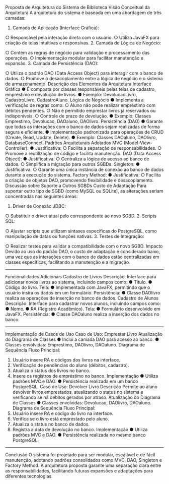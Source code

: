 Proposta de Arquitetura do Sistema de Biblioteca
Visão Conceitual da Arquitetura
A arquitetura do sistema é baseada em uma abordagem de três camadas:
1.	Camada de Aplicação (Interface Gráfica):

○	Responsável pela interação direta com o usuário.
○	Utiliza JavaFX para criação de telas intuitivas e responsivas.
2.	Camada de Lógica de Negócio:

○	Contém as regras de negócio para validação e processamento das operações.
○	Implementação modular para facilitar manutenção e expansão.
3.	Camada de Persistência (DAO):

○	Utiliza o padrão DAO (Data Access Object) para interagir com o banco de dados.
○	Promove o desacoplamento entre a lógica de negócio e o sistema de armazenamento.
Descrição dos Elementos da Arquitetura
Interface Gráfica
●	É composta por classes responsáveis pelas telas de cadastro, empréstimo e devolução de livros.
●	Exemplo: DevolucaoLivro, CadastroLivro, CadastroAluno.
Lógica de Negócio
●	Implementa a verificação de regras como:
○	Aluno não pode realizar empréstimo com débitos pendentes.
○	Não é permitido emprestar livros já reservados ou indisponíveis.
○	Controle de prazo de devolução.
●	Exemplo: Classes Emprestimo, Devolucao, DAOaluno, DAOlivro.
Persistência (DAO)
●	Garante que todas as interações com o banco de dados sejam realizadas de forma segura e eficiente.
●	Implementação padronizada para operações de CRUD (Create, Read, Update, Delete).
●	Exemplo: Classes DAOaluno, DAOlivro, DatabaseConnect.
Padrões Arquiteturais Adotados
MVC (Model-View-Controller):
●	Justificativa:
○	Facilita a separação de responsabilidades.
○	Promove a reutilização de código e facilita manutenção.
DAO (Data Access Object):
●	Justificativa:
○	Centraliza a lógica de acesso ao banco de dados.
○	Simplifica a migração para outros SGBDs.
Singleton:
●	Justificativa:
○	Garante uma única instância de conexão ao banco de dados durante a execução do sistema.
Factory Method:
●	Justificativa:
○	Facilita a criação de objetos DAO, promovendo flexibilidade e desacoplamento.
Discussão sobre Suporte a Outros SGBDs
Custo de Adaptação
Para suportar outro tipo de SGBD (como MySQL ou SQLite), as alterações seriam concentradas nas seguintes áreas:
1.	Driver de Conexão JDBC:

○	Substituir o driver atual pelo correspondente ao novo SGBD.
2.	Scripts SQL:

○	Ajustar scripts que utilizam sintaxes específicas do PostgreSQL, como manipulação de datas ou funções nativas.
3.	Testes de Integração:

○	Realizar testes para validar a compatibilidade com o novo SGBD.
Impacto
Devido ao uso do padrão DAO, o custo de adaptação é considerado baixo, uma vez que as interações com o banco de dados estão centralizadas em classes específicas, facilitando a manutenção e a migração.
________________________________________
Funcionalidades Adicionais
Cadastro de Livros
Descrição:
Interface para adicionar novos livros ao sistema, incluindo campos como:
●	Título.
●	Código do livro.
Tela:
●	Implementada com JavaFX, permitindo que o usuário insira os dados em um formulário.
Persistência:
●	Classe DAOlivro realiza as operações de inserção no banco de dados.
Cadastro de Alunos
Descrição:
Interface para cadastrar novos alunos, incluindo campos como:
●	Nome.
●	RA (Registro Acadêmico).
Tela:
●	Formulário desenvolvido em JavaFX.
Persistência:
●	Classe DAOaluno realiza a inserção dos dados no banco.
________________________________________
Implementação de Casos de Uso
Caso de Uso: Emprestar Livro
Atualização do Diagrama de Classes
●	Inclui a camada DAO para acesso ao banco.
●	Classes envolvidas: Emprestimo, DAOlivro, DAOaluno.
Diagrama de Sequência
Fluxo Principal:
1.	Usuário insere RA e códigos dos livros na interface.
2.	Verificação de pendências do aluno (débitos, cadastro).
3.	Atualiza o status dos livros no banco.
4.	Insere os registros de empréstimo no banco.
Implementação
●	Utiliza padrões MVC e DAO.
●	Persistência realizada em um banco PostgreSQL.
Caso de Uso: Devolver Livro
Descrição
Permite ao aluno devolver livros emprestados, atualizando o status no sistema e verificando se há débitos gerados por atraso.
Atualização do Diagrama de Classes
●	Classes envolvidas: Devolucao, DAOlivro, DAOaluno.
Diagrama de Sequência
Fluxo Principal:
1.	Usuário insere RA e código do livro na interface.
2.	Verifica se o livro está emprestado pelo aluno.
3.	Atualiza o status no banco de dados.
4.	Registra a data de devolução no banco.
Implementação
●	Utiliza padrões MVC e DAO.
●	Persistência realizada no mesmo banco PostgreSQL.
________________________________________
Conclusão
O sistema foi projetado para ser modular, escalável e de fácil manutenção, adotando padrões consolidados como MVC, DAO, Singleton e Factory Method. A arquitetura proposta garante uma separação clara entre as responsabilidades, facilitando futuras expansões e adaptações para diferentes tecnologias.
